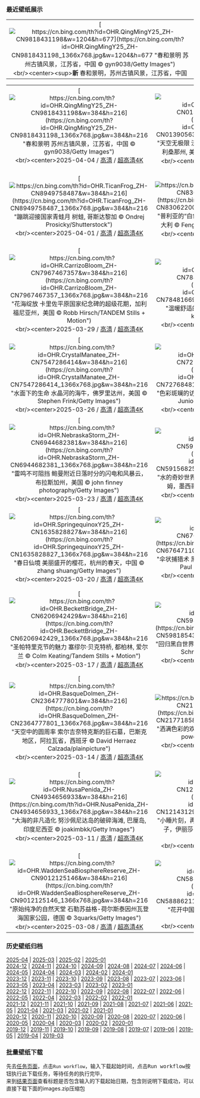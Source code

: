 ### 最近壁纸展示
||
|:---:|
|[![https://cn.bing.com/th?id=OHR.QingMingY25_ZH-CN9818431198&w=1204&h=677](https://cn.bing.com/th?id=OHR.QingMingY25_ZH-CN9818431198_1366x768.jpg&w=1204&h=677 "春和景明&#10;苏州古镇风景，江苏省，中国&#10;© gyn9038/Getty Images")](https://cn.bing.com/search?q=%e6%b8%85%e6%98%8e%e8%8a%82&form=hpcapt&mkt=zh-cn&filters=HpDate:"20250403_1600")<br/><center><sup>**新**</sup>&nbsp;春和景明，苏州古镇风景，江苏省，中国<center/>|

||||
|:---:|:---:|:---:|
|[![https://cn.bing.com/th?id=OHR.QingMingY25_ZH-CN9818431198&w=384&h=216](https://cn.bing.com/th?id=OHR.QingMingY25_ZH-CN9818431198_1366x768.jpg&w=384&h=216 "春和景明&#10;苏州古镇风景，江苏省，中国&#10;© gyn9038/Getty Images")](https://cn.bing.com/search?q=%e6%b8%85%e6%98%8e%e8%8a%82&form=hpcapt&mkt=zh-cn&filters=HpDate:"20250403_1600")<br/><center>2025-04-04 / [高清](https://cn.bing.com/th?id=OHR.QingMingY25_ZH-CN9818431198_1920x1200.jpg&w=1920&h=1200) / [超高清4K](https://cn.bing.com/th?id=OHR.QingMingY25_ZH-CN9818431198_UHD.jpg&w=3840&h=2160)<center/>|[![https://cn.bing.com/th?id=OHR.SaguaroRainbow_ZH-CN0139056375&w=384&h=216](https://cn.bing.com/th?id=OHR.SaguaroRainbow_ZH-CN0139056375_1366x768.jpg&w=384&h=216 "天空无极限&#10;沃森峰上空的彩虹, 巨人柱国家公园, 亚利桑那州, 美国&#10;© Frank Staub/Getty Images")](https://cn.bing.com/search?q=%e5%bd%a9%e8%99%b9&form=hpcapt&mkt=zh-cn&filters=HpDate:"20250402_1600")<br/><center>2025-04-03 / [高清](https://cn.bing.com/th?id=OHR.SaguaroRainbow_ZH-CN0139056375_1920x1200.jpg&w=1920&h=1200) / [超高清4K](https://cn.bing.com/th?id=OHR.SaguaroRainbow_ZH-CN0139056375_UHD.jpg&w=3840&h=2160)<center/>|[![https://cn.bing.com/th?id=OHR.UtahBadlands_ZH-CN9174002963&w=384&h=216](https://cn.bing.com/th?id=OHR.UtahBadlands_ZH-CN9174002963_1366x768.jpg&w=384&h=216 "时间的波浪&#10;凯恩维尔附近荒地的砂岩地层, 犹他州, 美国&#10;© Chris Moore/TANDEM Stills + Motion")](https://cn.bing.com/search?q=%e7%8a%b9%e4%bb%96%e5%b7%9e%e5%87%af%e6%81%a9%e7%bb%b4%e5%b0%94&form=hpcapt&mkt=zh-cn&filters=HpDate:"20250401_1600")<br/><center>2025-04-02 / [高清](https://cn.bing.com/th?id=OHR.UtahBadlands_ZH-CN9174002963_1920x1200.jpg&w=1920&h=1200) / [超高清4K](https://cn.bing.com/th?id=OHR.UtahBadlands_ZH-CN9174002963_UHD.jpg&w=3840&h=2160)<center/>|
|[![https://cn.bing.com/th?id=OHR.TicanFrog_ZH-CN8949758487&w=384&h=216](https://cn.bing.com/th?id=OHR.TicanFrog_ZH-CN8949758487_1366x768.jpg&w=384&h=216 "蹦跳迎接国家青蛙月&#10;树蛙, 哥斯达黎加&#10;© Ondrej Prosicky/Shutterstock")](https://cn.bing.com/search?q=%e8%bf%90%e6%b2%b3%e5%8c%ba%e6%a0%91%e8%9b%99&form=hpcapt&mkt=zh-cn&filters=HpDate:"20250331_1600")<br/><center>2025-04-01 / [高清](https://cn.bing.com/th?id=OHR.TicanFrog_ZH-CN8949758487_1920x1200.jpg&w=1920&h=1200) / [超高清4K](https://cn.bing.com/th?id=OHR.TicanFrog_ZH-CN8949758487_UHD.jpg&w=3840&h=2160)<center/>|[![https://cn.bing.com/th?id=OHR.ItalyOstuni_ZH-CN8306220080&w=384&h=216](https://cn.bing.com/th?id=OHR.ItalyOstuni_ZH-CN8306220080_1366x768.jpg&w=384&h=216 "普利亚的“白色之城”&#10;黄昏下的奥斯图尼, 普利亚, 意大利&#10;© Feng Wei Photography/Getty Images")](https://cn.bing.com/search?q=%e6%84%8f%e5%a4%a7%e5%88%a9%e5%a5%a5%e6%96%af%e5%9b%be%e5%b0%bc&form=hpcapt&mkt=zh-cn&filters=HpDate:"20250330_1600")<br/><center>2025-03-31 / [高清](https://cn.bing.com/th?id=OHR.ItalyOstuni_ZH-CN8306220080_1920x1200.jpg&w=1920&h=1200) / [超高清4K](https://cn.bing.com/th?id=OHR.ItalyOstuni_ZH-CN8306220080_UHD.jpg&w=3840&h=2160)<center/>|[![https://cn.bing.com/th?id=OHR.SydneyHarbour_ZH-CN8119451632&w=384&h=216](https://cn.bing.com/th?id=OHR.SydneyHarbour_ZH-CN8119451632_1366x768.jpg&w=384&h=216 "尽享美景&#10;悉尼港鸟瞰图，新南威尔士州，澳大利亚&#10;© jamenpercy/Getty Images")](https://cn.bing.com/search?q=%e6%be%b3%e5%a4%a7%e5%88%a9%e4%ba%9a%e6%9d%b0%e5%85%8b%e9%80%8a%e6%b8%af&form=hpcapt&mkt=zh-cn&filters=HpDate:"20250329_1600")<br/><center>2025-03-30 / [高清](https://cn.bing.com/th?id=OHR.SydneyHarbour_ZH-CN8119451632_1920x1200.jpg&w=1920&h=1200) / [超高清4K](https://cn.bing.com/th?id=OHR.SydneyHarbour_ZH-CN8119451632_UHD.jpg&w=3840&h=2160)<center/>|
|[![https://cn.bing.com/th?id=OHR.CarrizoBloom_ZH-CN7967467357&w=384&h=216](https://cn.bing.com/th?id=OHR.CarrizoBloom_ZH-CN7967467357_1366x768.jpg&w=384&h=216 "花海绽放&#10;卡里佐平原国家纪念碑的超级花期，加利福尼亚州，美国&#10;© Robb Hirsch/TANDEM Stills + Motion")](https://cn.bing.com/search?q=%e5%8a%a0%e5%88%a9%e7%a6%8f%e5%b0%bc%e4%ba%9a%e5%b7%9e%e8%b6%85%e7%ba%a7%e8%8a%b1%e6%9c%9f&form=hpcapt&mkt=zh-cn&filters=HpDate:"20250328_1600")<br/><center>2025-03-29 / [高清](https://cn.bing.com/th?id=OHR.CarrizoBloom_ZH-CN7967467357_1920x1200.jpg&w=1920&h=1200) / [超高清4K](https://cn.bing.com/th?id=OHR.CarrizoBloom_ZH-CN7967467357_UHD.jpg&w=3840&h=2160)<center/>|[![https://cn.bing.com/th?id=OHR.NestingMonarch_ZH-CN7848166951&w=384&h=216](https://cn.bing.com/th?id=OHR.NestingMonarch_ZH-CN7848166951_1366x768.jpg&w=384&h=216 "温暖舒适的摇篮&#10;正在筑巢的雌性黑枕王鹟&#10;© komkrit tonusin/Alamy")](https://cn.bing.com/search?q=%e9%bb%91%e6%9e%95%e7%8e%8b%e9%b9%9f&form=hpcapt&mkt=zh-cn&filters=HpDate:"20250327_1600")<br/><center>2025-03-28 / [高清](https://cn.bing.com/th?id=OHR.NestingMonarch_ZH-CN7848166951_1920x1200.jpg&w=1920&h=1200) / [超高清4K](https://cn.bing.com/th?id=OHR.NestingMonarch_ZH-CN7848166951_UHD.jpg&w=3840&h=2160)<center/>|[![https://cn.bing.com/th?id=OHR.OdeonAthens_ZH-CN6085881625&w=384&h=216](https://cn.bing.com/th?id=OHR.OdeonAthens_ZH-CN6085881625_1366x768.jpg&w=384&h=216 "向戏剧致敬&#10;希罗德·阿提库斯剧场，雅典卫城，希腊&#10;© f11photo/Getty Images")](https://cn.bing.com/search?q=%e4%b8%96%e7%95%8c%e6%88%8f%e5%89%a7%e6%97%a5&form=hpcapt&mkt=zh-cn&filters=HpDate:"20250326_1600")<br/><center>2025-03-27 / [高清](https://cn.bing.com/th?id=OHR.OdeonAthens_ZH-CN6085881625_1920x1200.jpg&w=1920&h=1200) / [超高清4K](https://cn.bing.com/th?id=OHR.OdeonAthens_ZH-CN6085881625_UHD.jpg&w=3840&h=2160)<center/>|
|[![https://cn.bing.com/th?id=OHR.CrystalManatee_ZH-CN7547286414&w=384&h=216](https://cn.bing.com/th?id=OHR.CrystalManatee_ZH-CN7547286414_1366x768.jpg&w=384&h=216 "水面下的生命&#10;水晶河的海牛，佛罗里达州，美国&#10;© Stephen Frink/Getty Images")](https://cn.bing.com/search?q=%e6%b5%b7%e7%89%9b%e6%84%9f%e6%81%a9%e6%97%a5&form=hpcapt&mkt=zh-cn&filters=HpDate:"20250325_1600")<br/><center>2025-03-26 / [高清](https://cn.bing.com/th?id=OHR.CrystalManatee_ZH-CN7547286414_1920x1200.jpg&w=1920&h=1200) / [超高清4K](https://cn.bing.com/th?id=OHR.CrystalManatee_ZH-CN7547286414_UHD.jpg&w=3840&h=2160)<center/>|[![https://cn.bing.com/th?id=OHR.GoldfinchSunflower_ZH-CN7276848190&w=384&h=216](https://cn.bing.com/th?id=OHR.GoldfinchSunflower_ZH-CN7276848190_1366x768.jpg&w=384&h=216 "色彩斑斓的访客&#10;向日葵田里的红额金翅雀，德国&#10;© Juniors Bildarchiv GmbH/Alamy")](https://cn.bing.com/search?q=%e7%ba%a2%e9%a2%9d%e9%87%91%e7%bf%85%e9%9b%80&form=hpcapt&mkt=zh-cn&filters=HpDate:"20250324_1600")<br/><center>2025-03-25 / [高清](https://cn.bing.com/th?id=OHR.GoldfinchSunflower_ZH-CN7276848190_1920x1200.jpg&w=1920&h=1200) / [超高清4K](https://cn.bing.com/th?id=OHR.GoldfinchSunflower_ZH-CN7276848190_UHD.jpg&w=3840&h=2160)<center/>|[![https://cn.bing.com/th?id=OHR.ElephantGrass_ZH-CN7110191053&w=384&h=216](https://cn.bing.com/th?id=OHR.ElephantGrass_ZH-CN7110191053_1366x768.jpg&w=384&h=216 "高草盛宴&#10;沙漠象与小象在高高的草丛中觅食，纳米比亚&#10;© Christophe Courteau/Minden Pictures")](https://cn.bing.com/search?q=%e6%b2%99%e6%bc%a0%e8%b1%a1&form=hpcapt&mkt=zh-cn&filters=HpDate:"20250323_1600")<br/><center>2025-03-24 / [高清](https://cn.bing.com/th?id=OHR.ElephantGrass_ZH-CN7110191053_1920x1200.jpg&w=1920&h=1200) / [超高清4K](https://cn.bing.com/th?id=OHR.ElephantGrass_ZH-CN7110191053_UHD.jpg&w=3840&h=2160)<center/>|
|[![https://cn.bing.com/th?id=OHR.NebraskaStorm_ZH-CN6944682381&w=384&h=216](https://cn.bing.com/th?id=OHR.NebraskaStorm_ZH-CN6944682381_1366x768.jpg&w=384&h=216 "雷鸣不可阻挡&#10;鲍曼附近日落时分的闪电和风暴云，布拉斯加州，美国&#10;© john finney photography/Getty Images")](https://cn.bing.com/search?q=%e4%b8%96%e7%95%8c%e6%b0%94%e8%b1%a1%e6%97%a5&form=hpcapt&mkt=zh-cn&filters=HpDate:"20250322_1600")<br/><center>2025-03-23 / [高清](https://cn.bing.com/th?id=OHR.NebraskaStorm_ZH-CN6944682381_1920x1200.jpg&w=1920&h=1200) / [超高清4K](https://cn.bing.com/th?id=OHR.NebraskaStorm_ZH-CN6944682381_UHD.jpg&w=3840&h=2160)<center/>|[![https://cn.bing.com/th?id=OHR.CenoteLilies_ZH-CN5915682591&w=384&h=216](https://cn.bing.com/th?id=OHR.CenoteLilies_ZH-CN5915682591_1366x768.jpg&w=384&h=216 "水的奇妙世界！&#10;尼特哈天然井水面上的睡莲，图卢姆，墨西哥&#10;© Franco Banfi/NPL/Minden")](https://cn.bing.com/search?q=%e4%b8%96%e7%95%8c%e6%b0%b4%e6%97%a5&form=hpcapt&mkt=zh-cn&filters=HpDate:"20250321_1600")<br/><center>2025-03-22 / [高清](https://cn.bing.com/th?id=OHR.CenoteLilies_ZH-CN5915682591_1920x1200.jpg&w=1920&h=1200) / [超高清4K](https://cn.bing.com/th?id=OHR.CenoteLilies_ZH-CN5915682591_UHD.jpg&w=3840&h=2160)<center/>|[![https://cn.bing.com/th?id=OHR.DanumValley_ZH-CN5786482012&w=384&h=216](https://cn.bing.com/th?id=OHR.DanumValley_ZH-CN5786482012_1366x768.jpg&w=384&h=216 "树木万岁&#10;低地雨林上空的薄雾，丹浓谷，沙巴，婆罗洲，马来西亚&#10;© Nick Garbutt/Alamy")](https://cn.bing.com/search?q=%e5%9b%bd%e9%99%85%e6%a3%ae%e6%9e%97%e6%97%a5&form=hpcapt&mkt=zh-cn&filters=HpDate:"20250320_1600")<br/><center>2025-03-21 / [高清](https://cn.bing.com/th?id=OHR.DanumValley_ZH-CN5786482012_1920x1200.jpg&w=1920&h=1200) / [超高清4K](https://cn.bing.com/th?id=OHR.DanumValley_ZH-CN5786482012_UHD.jpg&w=3840&h=2160)<center/>|
|[![https://cn.bing.com/th?id=OHR.SpringequinoxY25_ZH-CN1635828827&w=384&h=216](https://cn.bing.com/th?id=OHR.SpringequinoxY25_ZH-CN1635828827_1366x768.jpg&w=384&h=216 "春日仙境&#10;美丽盛开的樱花，杭州的春天，中国&#10;© zhang shuang/Getty Images")](https://cn.bing.com/search?q=%e6%98%a5%e5%88%86&form=hpcapt&mkt=zh-cn&filters=HpDate:"20250319_1600")<br/><center>2025-03-20 / [高清](https://cn.bing.com/th?id=OHR.SpringequinoxY25_ZH-CN1635828827_1920x1200.jpg&w=1920&h=1200) / [超高清4K](https://cn.bing.com/th?id=OHR.SpringequinoxY25_ZH-CN1635828827_UHD.jpg&w=3840&h=2160)<center/>|[![https://cn.bing.com/th?id=OHR.BlackHeron_ZH-CN6764711050&w=384&h=216](https://cn.bing.com/th?id=OHR.BlackHeron_ZH-CN6764711050_1366x768.jpg&w=384&h=216 "伞状捕猎术&#10;黑鹭捕鱼，乔贝国家公园，博茨瓦纳&#10;© Paul Souders/Minden PIctures")](https://cn.bing.com/search?q=%e9%bb%91%e9%b9%ad&form=hpcapt&mkt=zh-cn&filters=HpDate:"20250318_1600")<br/><center>2025-03-19 / [高清](https://cn.bing.com/th?id=OHR.BlackHeron_ZH-CN6764711050_1920x1200.jpg&w=1920&h=1200) / [超高清4K](https://cn.bing.com/th?id=OHR.BlackHeron_ZH-CN6764711050_UHD.jpg&w=3840&h=2160)<center/>|[![https://cn.bing.com/th?id=OHR.SedonaSpring_ZH-CN6305197600&w=384&h=216](https://cn.bing.com/th?id=OHR.SedonaSpring_ZH-CN6305197600_1366x768.jpg&w=384&h=216 "漩涡般的心境&#10;红色岩层，塞多纳，亚利桑那州，美国&#10;© Jim Ekstrand/Alamy Stock Photo")](https://cn.bing.com/search?q=%e4%ba%9a%e5%88%a9%e6%a1%91%e9%82%a3%e5%b7%9e%e5%a1%9e%e5%a4%9a%e7%ba%b3&form=hpcapt&mkt=zh-cn&filters=HpDate:"20250317_1600")<br/><center>2025-03-18 / [高清](https://cn.bing.com/th?id=OHR.SedonaSpring_ZH-CN6305197600_1920x1200.jpg&w=1920&h=1200) / [超高清4K](https://cn.bing.com/th?id=OHR.SedonaSpring_ZH-CN6305197600_UHD.jpg&w=3840&h=2160)<center/>|
|[![https://cn.bing.com/th?id=OHR.BeckettBridge_ZH-CN6206942429&w=384&h=216](https://cn.bing.com/th?id=OHR.BeckettBridge_ZH-CN6206942429_1366x768.jpg&w=384&h=216 "圣帕特里克节的魅力&#10;塞缪尔·贝克特桥, 都柏林, 爱尔兰&#10;© Colm Keating/Tandem Stills + Motion")](https://cn.bing.com/search?q=%e5%a1%9e%e7%bc%aa%e5%b0%94%c2%b7%e8%b4%9d%e5%85%8b%e7%89%b9%e6%a1%a5&form=hpcapt&mkt=zh-cn&filters=HpDate:"20250316_1600")<br/><center>2025-03-17 / [高清](https://cn.bing.com/th?id=OHR.BeckettBridge_ZH-CN6206942429_1920x1200.jpg&w=1920&h=1200) / [超高清4K](https://cn.bing.com/th?id=OHR.BeckettBridge_ZH-CN6206942429_UHD.jpg&w=3840&h=2160)<center/>|[![https://cn.bing.com/th?id=OHR.PandaSnow_ZH-CN5981854301&w=384&h=216](https://cn.bing.com/th?id=OHR.PandaSnow_ZH-CN5981854301_1366x768.jpg&w=384&h=216 "回归黑白世界&#10;雪地里的大熊猫宝宝，中国&#10;© Cheryl Schneider/Alamy Stock Photo")](https://cn.bing.com/search?q=%e5%a4%a7%e7%86%8a%e7%8c%ab&form=hpcapt&mkt=zh-cn&filters=HpDate:"20250315_1600")<br/><center>2025-03-16 / [高清](https://cn.bing.com/th?id=OHR.PandaSnow_ZH-CN5981854301_1920x1200.jpg&w=1920&h=1200) / [超高清4K](https://cn.bing.com/th?id=OHR.PandaSnow_ZH-CN5981854301_UHD.jpg&w=3840&h=2160)<center/>|[![https://cn.bing.com/th?id=OHR.ForumRomanum_ZH-CN5873120178&w=384&h=216](https://cn.bing.com/th?id=OHR.ForumRomanum_ZH-CN5873120178_1366x768.jpg&w=384&h=216 "“朋友们，罗马人，同胞们…”&#10;罗马广场上的罗马萨图尔诺农神庙，罗马，意大利&#10;© Nico De Pasquale Photography/Getty Images")](https://cn.bing.com/search?q=%e7%bd%97%e9%a9%ac%e8%90%a8%e5%9b%be%e5%b0%94%e8%af%ba%e5%86%9c%e7%a5%9e%e5%ba%99&form=hpcapt&mkt=zh-cn&filters=HpDate:"20250314_1600")<br/><center>2025-03-15 / [高清](https://cn.bing.com/th?id=OHR.ForumRomanum_ZH-CN5873120178_1920x1200.jpg&w=1920&h=1200) / [超高清4K](https://cn.bing.com/th?id=OHR.ForumRomanum_ZH-CN5873120178_UHD.jpg&w=3840&h=2160)<center/>|
|[![https://cn.bing.com/th?id=OHR.BasqueDolmen_ZH-CN2364777801&w=384&h=216](https://cn.bing.com/th?id=OHR.BasqueDolmen_ZH-CN2364777801_1366x768.jpg&w=384&h=216 "天空中的圆周率&#10;索尔吉奈特克斯的巨石墓，巴斯克地区，阿拉瓦省，西班牙&#10;© David Herraez Calzada/plainpicture")](https://cn.bing.com/search?q=%e5%9c%86%e5%91%a8%e7%8e%87%e6%97%a5&form=hpcapt&mkt=zh-cn&filters=HpDate:"20250313_1600")<br/><center>2025-03-14 / [高清](https://cn.bing.com/th?id=OHR.BasqueDolmen_ZH-CN2364777801_1920x1200.jpg&w=1920&h=1200) / [超高清4K](https://cn.bing.com/th?id=OHR.BasqueDolmen_ZH-CN2364777801_UHD.jpg&w=3840&h=2160)<center/>|[![https://cn.bing.com/th?id=OHR.HoliColors_ZH-CN2177185823&w=384&h=216](https://cn.bing.com/th?id=OHR.HoliColors_ZH-CN2177185823_1366x768.jpg&w=384&h=216 "洒满色彩的欢乐&#10;洒红节庆祝活动，斋浦尔，印度&#10;© powerofforever/Getty Images")](https://cn.bing.com/search?q=%e6%b4%92%e7%ba%a2%e8%8a%82&form=hpcapt&mkt=zh-cn&filters=HpDate:"20250312_1600")<br/><center>2025-03-13 / [高清](https://cn.bing.com/th?id=OHR.HoliColors_ZH-CN2177185823_1920x1200.jpg&w=1920&h=1200) / [超高清4K](https://cn.bing.com/th?id=OHR.HoliColors_ZH-CN2177185823_UHD.jpg&w=3840&h=2160)<center/>|[![https://cn.bing.com/th?id=OHR.ChateauLoire_ZH-CN5040147638&w=384&h=216](https://cn.bing.com/th?id=OHR.ChateauLoire_ZH-CN5040147638_1366x768.jpg&w=384&h=216 "屹立不倒&#10;卢瓦尔河畔叙利城堡, 卢瓦尔中心省, 法国&#10;© StockPhotoAstur/Shutterstock")](https://cn.bing.com/search?q=%e5%8d%a2%e7%93%a6%e5%b0%94%e6%b2%b3%e7%95%94%e5%8f%99%e5%88%a9%e5%9f%8e%e5%a0%a1&form=hpcapt&mkt=zh-cn&filters=HpDate:"20250311_1600")<br/><center>2025-03-12 / [高清](https://cn.bing.com/th?id=OHR.ChateauLoire_ZH-CN5040147638_1920x1200.jpg&w=1920&h=1200) / [超高清4K](https://cn.bing.com/th?id=OHR.ChateauLoire_ZH-CN5040147638_UHD.jpg&w=3840&h=2160)<center/>|
|[![https://cn.bing.com/th?id=OHR.NusaPenida_ZH-CN4934656933&w=384&h=216](https://cn.bing.com/th?id=OHR.NusaPenida_ZH-CN4934656933_1366x768.jpg&w=384&h=216 "大海的非凡造化&#10;努沙佩尼达岛的破碎海滩, 巴厘岛, 印度尼西亚&#10;© joakimbkk/Getty Images")](https://cn.bing.com/search?q=%e5%8a%aa%e6%b2%99%e4%bd%a9%e5%b0%bc%e8%be%be%e5%b2%9b&form=hpcapt&mkt=zh-cn&filters=HpDate:"20250310_1600")<br/><center>2025-03-11 / [高清](https://cn.bing.com/th?id=OHR.NusaPenida_ZH-CN4934656933_1920x1200.jpg&w=1920&h=1200) / [超高清4K](https://cn.bing.com/th?id=OHR.NusaPenida_ZH-CN4934656933_UHD.jpg&w=3840&h=2160)<center/>|[![https://cn.bing.com/th?id=OHR.NappingLion_ZH-CN1214312983&w=384&h=216](https://cn.bing.com/th?id=OHR.NappingLion_ZH-CN1214312983_1366x768.jpg&w=384&h=216 "小睡片刻，再征服世界&#10;在伊沙沙区里正在睡觉的狮子，伊丽莎白女王国家公园，乌干达&#10;© Gunter Nuyts/Getty Images")](https://cn.bing.com/search?q=%e4%bc%8a%e4%b8%bd%e8%8e%8e%e7%99%bd%e5%a5%b3%e7%8e%8b%e5%9b%bd%e5%ae%b6%e5%85%ac%e5%9b%ad&form=hpcapt&mkt=zh-cn&filters=HpDate:"20250309_1600")<br/><center>2025-03-10 / [高清](https://cn.bing.com/th?id=OHR.NappingLion_ZH-CN1214312983_1920x1200.jpg&w=1920&h=1200) / [超高清4K](https://cn.bing.com/th?id=OHR.NappingLion_ZH-CN1214312983_UHD.jpg&w=3840&h=2160)<center/>|[![https://cn.bing.com/th?id=OHR.ItalyClock_ZH-CN0846995743&w=384&h=216](https://cn.bing.com/th?id=OHR.ItalyClock_ZH-CN0846995743_1366x768.jpg&w=384&h=216 "时间的步伐&#10;圣马可钟楼，威尼斯，意大利&#10;© scaliger/Getty Images")](https://cn.bing.com/search?q=%e5%a4%8f%e4%bb%a4%e6%97%b6&form=hpcapt&mkt=zh-cn&filters=HpDate:"20250308_1600")<br/><center>2025-03-09 / [高清](https://cn.bing.com/th?id=OHR.ItalyClock_ZH-CN0846995743_1920x1200.jpg&w=1920&h=1200) / [超高清4K](https://cn.bing.com/th?id=OHR.ItalyClock_ZH-CN0846995743_UHD.jpg&w=3840&h=2160)<center/>|
|[![https://cn.bing.com/th?id=OHR.WaddenSeaBiosphereReserve_ZH-CN9012125146&w=384&h=216](https://cn.bing.com/th?id=OHR.WaddenSeaBiosphereReserve_ZH-CN9012125146_1366x768.jpg&w=384&h=216 "原始纯净的自然天堂&#10;石勒苏益格-荷尔斯泰因州瓦登海国家公园，德国&#10;© 3quarks/Getty Images")](https://cn.bing.com/search?q=%e7%9f%b3%e5%8b%92%e8%8b%8f%e7%9b%8a%e6%a0%bc-%e8%8d%b7%e5%b0%94%e6%96%af%e6%b3%b0%e5%9b%a0%e5%b7%9e%e7%93%a6%e7%99%bb%e6%b5%b7%e5%9b%bd%e5%ae%b6%e5%85%ac%e5%9b%ad&form=hpcapt&mkt=zh-cn&filters=HpDate:"20250307_1600")<br/><center>2025-03-08 / [高清](https://cn.bing.com/th?id=OHR.WaddenSeaBiosphereReserve_ZH-CN9012125146_1920x1200.jpg&w=1920&h=1200) / [超高清4K](https://cn.bing.com/th?id=OHR.WaddenSeaBiosphereReserve_ZH-CN9012125146_UHD.jpg&w=3840&h=2160)<center/>|[![https://cn.bing.com/th?id=OHR.PlumBlossom_ZH-CN5888621119&w=384&h=216](https://cn.bing.com/th?id=OHR.PlumBlossom_ZH-CN5888621119_1366x768.jpg&w=384&h=216 "花开中国&#10;中国的梅花&#10;© zhikun sun/Getty Images")](https://cn.bing.com/search?q=%e4%b8%ad%e5%9b%bd%e7%9a%84%e6%a2%85%e8%8a%b1&form=hpcapt&mkt=zh-cn&filters=HpDate:"20250306_1600")<br/><center>2025-03-07 / [高清](https://cn.bing.com/th?id=OHR.PlumBlossom_ZH-CN5888621119_1920x1200.jpg&w=1920&h=1200) / [超高清4K](https://cn.bing.com/th?id=OHR.PlumBlossom_ZH-CN5888621119_UHD.jpg&w=3840&h=2160)<center/>|[![https://cn.bing.com/th?id=OHR.NevadaBigHorns_ZH-CN5987046965&w=384&h=216](https://cn.bing.com/th?id=OHR.NevadaBigHorns_ZH-CN5987046965_1366x768.jpg&w=384&h=216 "岩石间的生存之道&#10;沙漠大角羊，内华达州火焰谷州立公园，美国&#10;© Rachid Dahnoun/Cavan Images")](https://cn.bing.com/search?q=%e7%81%ab%e7%84%b0%e8%b0%b7%e5%b7%9e%e7%ab%8b%e5%85%ac%e5%9b%ad&form=hpcapt&mkt=zh-cn&filters=HpDate:"20250305_1600")<br/><center>2025-03-06 / [高清](https://cn.bing.com/th?id=OHR.NevadaBigHorns_ZH-CN5987046965_1920x1200.jpg&w=1920&h=1200) / [超高清4K](https://cn.bing.com/th?id=OHR.NevadaBigHorns_ZH-CN5987046965_UHD.jpg&w=3840&h=2160)<center/>|


### 历史壁纸归档
[2025-04](views/2025/2025-04.md) | [2025-03](views/2025/2025-03.md) | [2025-02](views/2025/2025-02.md) | [2025-01](views/2025/2025-01.md)  
[2024-12](views/2024/2024-12.md) | [2024-11](views/2024/2024-11.md) | [2024-10](views/2024/2024-10.md) | [2024-09](views/2024/2024-09.md) | [2024-08](views/2024/2024-08.md) | [2024-07](views/2024/2024-07.md) | [2024-06](views/2024/2024-06.md) | [2024-05](views/2024/2024-05.md) | [2024-04](views/2024/2024-04.md) | [2024-03](views/2024/2024-03.md) | [2024-02](views/2024/2024-02.md) | [2024-01](views/2024/2024-01.md)  
[2023-12](views/2023/2023-12.md) | [2023-11](views/2023/2023-11.md) | [2023-10](views/2023/2023-10.md) | [2023-09](views/2023/2023-09.md) | [2023-08](views/2023/2023-08.md) | [2023-07](views/2023/2023-07.md) | [2023-06](views/2023/2023-06.md) | [2023-05](views/2023/2023-05.md) | [2023-04](views/2023/2023-04.md) | [2023-03](views/2023/2023-03.md) | [2023-02](views/2023/2023-02.md) | [2023-01](views/2023/2023-01.md)  
[2022-12](views/2022/2022-12.md) | [2022-11](views/2022/2022-11.md) | [2022-10](views/2022/2022-10.md) | [2022-09](views/2022/2022-09.md) | [2022-08](views/2022/2022-08.md) | [2022-07](views/2022/2022-07.md) | [2022-06](views/2022/2022-06.md) | [2022-05](views/2022/2022-05.md) | [2022-04](views/2022/2022-04.md) | [2022-03](views/2022/2022-03.md) | [2022-02](views/2022/2022-02.md) | [2022-01](views/2022/2022-01.md)  
[2021-12](views/2021/2021-12.md) | [2021-11](views/2021/2021-11.md) | [2021-10](views/2021/2021-10.md) | [2021-09](views/2021/2021-09.md) | [2021-08](views/2021/2021-08.md) | [2021-07](views/2021/2021-07.md) | [2021-06](views/2021/2021-06.md) | [2021-05](views/2021/2021-05.md) | [2021-04](views/2021/2021-04.md) | [2021-03](views/2021/2021-03.md) | [2021-02](views/2021/2021-02.md) | [2021-01](views/2021/2021-01.md)  
[2020-12](views/2020/2020-12.md) | [2020-11](views/2020/2020-11.md) | [2020-10](views/2020/2020-10.md) | [2020-09](views/2020/2020-09.md) | [2020-08](views/2020/2020-08.md) | [2020-07](views/2020/2020-07.md) | [2020-06](views/2020/2020-06.md) | [2020-05](views/2020/2020-05.md) | [2020-04](views/2020/2020-04.md) | [2020-03](views/2020/2020-03.md) | [2020-02](views/2020/2020-02.md) | [2020-01](views/2020/2020-01.md)  
[2019-12](views/2019/2019-12.md) | [2019-11](views/2019/2019-11.md) | [2019-10](views/2019/2019-10.md) | [2019-09](views/2019/2019-09.md) | [2019-08](views/2019/2019-08.md) | [2019-07](views/2019/2019-07.md) | [2019-06](views/2019/2019-06.md) | [2019-05](views/2019/2019-05.md) | [2019-04](views/2019/2019-04.md) | [2019-03](views/2019/2019-03.md)


### 批量壁纸下载
先去[任务页面](https://github.com/wefashe/image-save/actions/workflows/mydown.yml)，点击`Run workflow`，输入下载起始时间，点击<kbd>Run workflow</kbd>按钮执行此下载任务，等待任务的执行完毕，  
来到[结果页面](https://github.com/wefashe/image-save/releases/tag/down_zip_tag)查看标题是否包含输入的下载起始日期，包含则说明下载成功，可以直接下载下面的images.zip压缩包  
